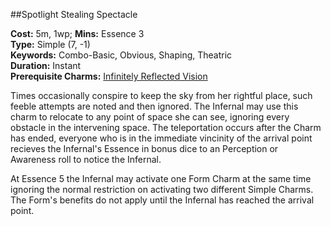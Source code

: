 ##Spotlight Stealing Spectacle

**Cost:** 5m, 1wp; **Mins:** Essence 3<br />
**Type:** Simple (7, -1)<br />
**Keywords:** Combo-Basic, Obvious, Shaping, Theatric<br />
**Duration:** Instant<br />
**Prerequisite Charms:** [Infinitely Reflected Vision](infinitely.reflected.vision.markdown)

Times occasionally conspire to keep the sky from her rightful place, such feeble attempts are noted and then ignored.
The Infernal may use this charm to relocate to any point of space she can see, ignoring every obstacle in the intervening space.
The teleportation occurs after the Charm has ended, everyone who is in the immediate vincinity of the arrival point recieves the Infernal's Essence in bonus dice to an Perception or Awareness roll to notice the Infernal.

At Essence 5 the Infernal may activate one Form Charm at the same time ignoring the normal restriction on activating two different Simple Charms.
The Form's benefits do not apply until the Infernal has reached the arrival point.
